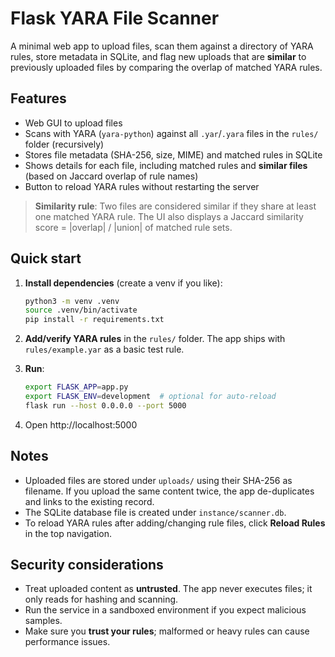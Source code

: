 
# Flask YARA File Scanner

A minimal web app to upload files, scan them against a directory of YARA rules, store metadata in SQLite, and
flag new uploads that are **similar** to previously uploaded files by comparing the overlap of matched YARA rules.

## Features
- Web GUI to upload files
- Scans with YARA (`yara-python`) against all `.yar`/`.yara` files in the `rules/` folder (recursively)
- Stores file metadata (SHA-256, size, MIME) and matched rules in SQLite
- Shows details for each file, including matched rules and **similar files** (based on Jaccard overlap of rule names)
- Button to reload YARA rules without restarting the server

> **Similarity rule**: Two files are considered similar if they share at least one matched YARA rule.
> The UI also displays a Jaccard similarity score = |overlap| / |union| of matched rule sets.

## Quick start
1. **Install dependencies** (create a venv if you like):
   ```bash
   python3 -m venv .venv
   source .venv/bin/activate
   pip install -r requirements.txt
   ```

2. **Add/verify YARA rules** in the `rules/` folder. The app ships with `rules/example.yar` as a basic test rule.

3. **Run**:
   ```bash
   export FLASK_APP=app.py
   export FLASK_ENV=development  # optional for auto-reload
   flask run --host 0.0.0.0 --port 5000
   ```

4. Open http://localhost:5000

## Notes
- Uploaded files are stored under `uploads/` using their SHA-256 as filename. If you upload the same content twice, the app de-duplicates and links to the existing record.
- The SQLite database file is created under `instance/scanner.db`.
- To reload YARA rules after adding/changing rule files, click **Reload Rules** in the top navigation.

## Security considerations
- Treat uploaded content as **untrusted**. The app never executes files; it only reads for hashing and scanning.
- Run the service in a sandboxed environment if you expect malicious samples.
- Make sure you **trust your rules**; malformed or heavy rules can cause performance issues.
